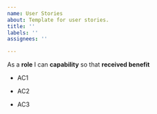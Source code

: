 ```yaml
---
name: User Stories
about: Template for user stories.
title: ''
labels: ''
assignees: ''

---
```


As a **role** I can **capability** so that **received benefit**

- AC1 

- AC2

- AC3
